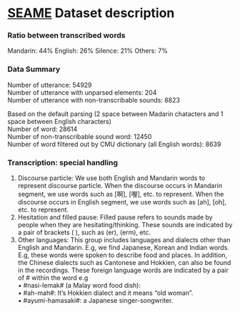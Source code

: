# [SEAME](https://catalog.ldc.upenn.edu/ldc2015s04) Dataset description 

### Ratio between transcribed words
Mandarin: 44%
English: 26% 
Silence: 21%
Others: 7%

### Data Summary
Number of utterance: 54929  
Number of utterance with unparsed elements: 204  
Number of utterance with non-transcribable sounds: 8823  

Based on the default parsing (2 space between Madarin chatacters and 1 space between English characters)  
Number of word: 28614  
Number of non-transcribable sound word: 12450  
Number of word filtered out by CMU dictionary (all English words): 8639  

### Transcription: special handling

1. Discourse particle: We use both English and Mandarin words to represent discourse particle. When the discourse occurs in Mandarin segment, we use words such as [啊], [喔], etc. to represent. When the discourse occurs in English segment, we use words such as [ah], [oh], etc. to represent.
2. Hesitation and filled pause: Filled pause refers to sounds made by people when they are hesitating/thinking. These sounds are indicated by a pair of brackets ( ), such as (er), (erm), etc.
3. Other languages: This group includes languages and dialects other than English and Mandarin. E.g, we find Japanese, Korean and Indian words. E.g, these words were spoken to describe food and places. In addition, the Chinese dialects such as Cantonese and Hokkien, can also be found in the recordings. These foreign language words are indicated by a pair of # within the word  e.g  
▪ #nasi-lemak# (a Malay word food dish):  
▪	#ah-mah#: It’s Hokkien dialect and it means “old woman”.   
▪	#ayumi-hamasaki#: a Japanese singer-songwriter.   

